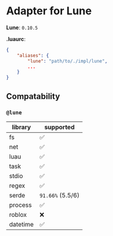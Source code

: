 # Adapter for Lune

**Lune**: `0.10.5`

**.luaurc**:
```json
{
    "aliases": {
        "lune": "path/to/./impl/lune",
        ...
    }
}
```

## **Compatability**
### `@lune`
| library | supported |
|---------|-----------|
| fs | ✅ |
| net | ✅ |
| luau | ✅ |
| task | ✅ |
| stdio | ✅ |
| regex | ✅ |
| serde | `91.66%` (5.5/6) |
| process | ✅ |
| roblox | ❌️ |
| datetime | ✅ |
